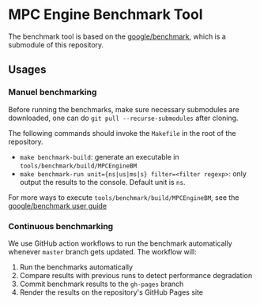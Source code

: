 # MPC Engine Benchmark Tool

The benchmark tool is based on the [google/benchmark](https://github.com/google/benchmark/), which is a submodule of this repository.

## Usages

### Manuel benchmarking

Before running the benchmarks, make sure necessary submodules are downloaded, one can do `git pull --recurse-submodules` after cloning.

The following commands should invoke the `Makefile` in the root of the repository.

- `make benchmark-build`: generate an executable in `tools/benchmark/build/MPCEngineBM`
- `make benchmark-run unit={ns|us|ms|s} filter=<filter regexp>`: only output the results to the console. Default unit is `ns`.

For more ways to execute `tools/benchmark/build/MPCEngineBM`, see the [google/benchmark user guide](https://github.com/google/benchmark/blob/main/docs/user_guide.md#command-line)

### Continuous benchmarking

We use GitHub action workflows to run the benchmark automatically whenever `master` branch gets updated.
The workflow will:

1. Run the benchmarks automatically
2. Compare results with previous runs to detect performance degradation
3. Commit benchmark results to the `gh-pages` branch
4. Render the results on the repository's GitHub Pages site
